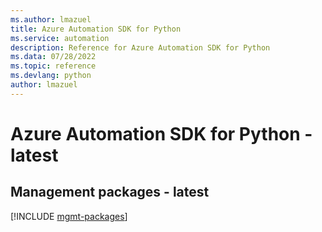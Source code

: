 ```yaml
---
ms.author: lmazuel
title: Azure Automation SDK for Python
ms.service: automation
description: Reference for Azure Automation SDK for Python
ms.data: 07/28/2022
ms.topic: reference
ms.devlang: python
author: lmazuel
---
```

# Azure Automation SDK for Python - latest

## Management packages - latest
[!INCLUDE [mgmt-packages](automation-mgmt-index.md)]